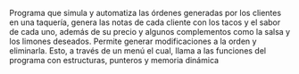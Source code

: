 Programa que simula y automatiza las órdenes generadas por los clientes en una taquería, genera las notas de cada cliente con los tacos y el sabor de cada uno, además de su precio y algunos complementos como la salsa y los limones deseados. Permite generar modificaciones a la orden y eliminarla. Esto, a través de un menú el cual, llama a las funciones del programa con estructuras, punteros y memoria dinámica
